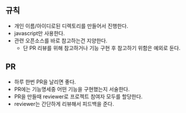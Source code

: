 ## 규칙

- 개인 이름/아이디로된 디렉토리를 만들어서 진행한다.
- javascript만 사용한다.
- 관련 오픈소스를 바로 참고하는건 지양한다.
  - 단 PR 리뷰를 위해 참고하거나 기능 구현 후 참고하기 위함은 예외로 둔다. 

## PR

- 하루 한번 PR을 날리면 좋다.
- PR에는 기능명세중 어떤 기능을 구현했는지 서술한다.
- PR을 만들때 reviewer로 프로젝트 참여자 모두를 할당한다.
- reviewer는 간단하게 리뷰해서 피드백을 준다.
